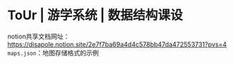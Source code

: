 # ToUr | 游学系统 | 数据结构课设
notion共享文档网址：https://disapole.notion.site/2e7f7ba69a4d4c578bb47da472553731?pvs=4
`maps.json`：地图存储格式的示例
